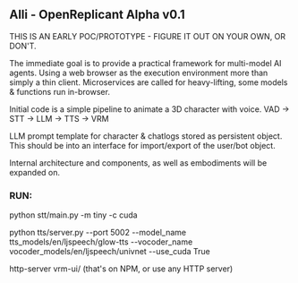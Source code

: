 ## Alli - OpenReplicant Alpha v0.1

THIS IS AN EARLY POC/PROTOTYPE - FIGURE IT OUT ON YOUR OWN, OR DON'T.

The immediate goal is to provide a practical framework for multi-model AI agents.
Using a web browser as the execution environment more than simply a thin client.
Microservices are called for heavy-lifting, some models & functions run in-browser.

Initial code is a simple pipeline to animate a 3D character with voice.
VAD -> STT -> LLM -> TTS -> VRM

LLM prompt template for character & chatlogs stored as persistent object.
This should be into an interface for import/export of the user/bot object.

Internal architecture and components, as well as embodiments will be expanded on.

### RUN:
python stt/main.py -m tiny -c cuda

python tts/server.py --port 5002 --model_name tts_models/en/ljspeech/glow-tts --vocoder_name vocoder_models/en/ljspeech/univnet --use_cuda True

http-server vrm-ui/   (that's on NPM, or use any HTTP server)